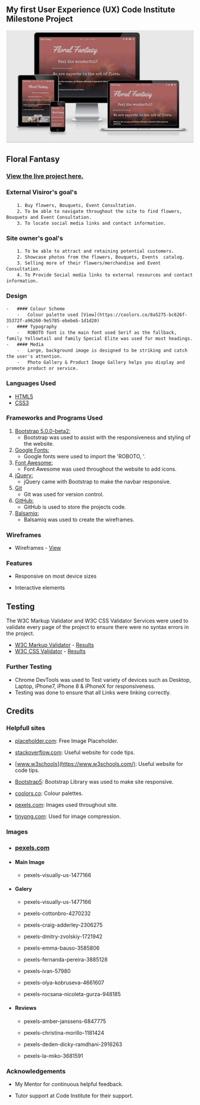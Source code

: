 ## My first User Experience (UX) Code Institute Milestone Project

![responsivedesign](assets/project-files/wireframes/responsivedesign.JPG)


## Floral Fantasy

### [View the live project here.](https://raivis80.github.io/First-Milestone-Project/) 

### External Visiror's goal's

        1. Buy flowers, Bouquets, Event Consultation.
        2. To be able to navigate throughout the site to find flowers, Bouquets and Event Consultation.
        3. To locate social media links and contact information.


### Site owner's goal's

        1. To be able to attract and retaining potential customers.
        2. Showcase photos from the flowers, Bouquets, Events  catalog.
        3. Selling more of their flowers/merchandise and Event Consultation.
        4. To Provide Social media links to external resources and contact information.


### Design
    -   #### Colour Scheme
        -   Colour palette used [View](https://coolors.co/8a5275-bc626f-35372f-a96260-9e5785-ebebeb-1d1d20)
    -   #### Typography
        -   ROBOTO font is the main font used Serif as the fallback, family Yellowtail and family Special Elite was used for most headings.
    -   #### Media
        -   Large, background image is designed to be striking and catch the user's attention.
        -   Photo Gallery & Product Image Gallery helps you display and promote product or service.
### Languages Used

-   [HTML5](https://en.wikipedia.org/wiki/HTML5)
-   [CSS3](https://en.wikipedia.org/wiki/Cascading_Style_Sheets)

### Frameworks and Programs Used

1. [Bootstrap 5.0.0-beta2:](https://getbootstrap.com/docs/5.0/getting-started/download/)
    - Bootstrap was used to assist with the responsiveness and styling of the website.
1. [Google Fonts:](https://fonts.google.com/)
    - Google fonts were used to import the 'ROBOTO, '.
1. [Font Awesome:](https://fontawesome.com/)
    - Font Awesome was used throughout the website to add icons.
1. [jQuery:](https://jquery.com/)
    - jQuery came with Bootstrap to make the navbar responsive.
1. [Git](https://git-scm.com/)
    - Git was used for version control.
1. [GitHub:](https://github.com/)
    - GitHub is used to store the projects code.
1. [Balsamiq:](https://balsamiq.com/)
    - Balsamiq was used to create the wireframes.

### Wireframes

-   Wireframes - [View](assets/project-files/wireframes/wireframes.png)

### Features

-   Responsive on most device sizes

-   Interactive elements


## Testing

The W3C Markup Validator and W3C CSS Validator Services were used to validate every page of the project to ensure there were no syntax errors in the project.

-   [W3C Markup Validator](https://jigsaw.w3.org/css-validator/#validate_by_input) - [Results](/workspace/First-Milestone-Project/assets/project-files/validators/HTML-Validator.html)
-   [W3C CSS Validator](https://jigsaw.w3.org/css-validator/#validate_by_input) - [Results](assets/project-files/validators/CSS-validator.html)

### Further Testing

-   Chrome DevTools was used to Test variety of devices such as Desktop, Laptop, iPhone7, iPhone 8 & iPhoneX for responsiveness.
-   Testing was done to ensure that all Links were linking correctly.


## Credits

### Helpfull sites

-  [placeholder.com](https://placeholder.com/): Free Image Placeholder.

-  [stackoverflow.com](https://stackoverflow.com/): Useful website for code tips.

-  [www.w3schools](https://www.w3schools.com/): Useful website for code tips.

-  [Bootstrap5](https://getbootstrap.com/): Bootstrap Library was used to make site responsive.

-  [coolors.co](https://coolors.co/): Colour palettes.

-  [pexels.com](https://www.pexels.com/): Images used throughout site.

-  [tinypng.com](https://tinypng.com/): Used for image compression.

### Images 

 - ### [pexels.com](https://www.pexels.com/)

 - #### Main Image
 
   - pexels-visually-us-1477166

 - #### Galery

   - pexels-visually-us-1477166
 
   - pexels-cottonbro-4270232
 
   - pexels-craig-adderley-2306275
 
   - pexels-dmitry-zvolskiy-1721942
 
   - pexels-emma-bauso-3585806
 
   - pexels-fernanda-pereira-3885128
 
   - pexels-ivan-57980
 
   - pexels-olya-kobruseva-4661607
 
   - pexels-rocsana-nicoleta-gurza-948185
 
 - #### Reviews
  
   - pexels-amber-janssens-6847775
 
   - pexels-christina-morillo-1181424
 
   - pexels-deden-dicky-ramdhani-2916263
 
   - pexels-la-miko-3681591
 
### Acknowledgements

-   My Mentor for continuous helpful feedback.

-   Tutor support at Code Institute for their support.